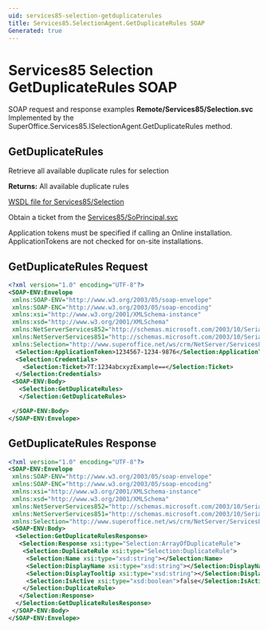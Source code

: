 ```yaml
---
uid: services85-selection-getduplicaterules
title: Services85.SelectionAgent.GetDuplicateRules SOAP
Generated: true
---
```


# Services85 Selection GetDuplicateRules SOAP

SOAP request and response examples **Remote/Services85/Selection.svc**
Implemented by the <see cref="M:SuperOffice.Services85.ISelectionAgent.GetDuplicateRules">SuperOffice.Services85.ISelectionAgent.GetDuplicateRules</see> method.

## GetDuplicateRules

Retrieve all available duplicate rules for selection


**Returns:** All available duplicate rules


[WSDL file for Services85/Selection](../Services85-Selection.md)

Obtain a ticket from the [Services85/SoPrincipal.svc](../SoPrincipal/SoPrincipal.md)

Application tokens must be specified if calling an Online installation. ApplicationTokens are not checked for on-site installations.

## GetDuplicateRules Request

```xml
<?xml version="1.0" encoding="UTF-8"?>
<SOAP-ENV:Envelope
 xmlns:SOAP-ENV="http://www.w3.org/2003/05/soap-envelope"
 xmlns:SOAP-ENC="http://www.w3.org/2003/05/soap-encoding"
 xmlns:xsi="http://www.w3.org/2001/XMLSchema-instance"
 xmlns:xsd="http://www.w3.org/2001/XMLSchema"
 xmlns:NetServerServices852="http://schemas.microsoft.com/2003/10/Serialization/Arrays"
 xmlns:NetServerServices851="http://schemas.microsoft.com/2003/10/Serialization/"
 xmlns:Selection="http://www.superoffice.net/ws/crm/NetServer/Services85">
  <Selection:ApplicationToken>1234567-1234-9876</Selection:ApplicationToken>
  <Selection:Credentials>
    <Selection:Ticket>7T:1234abcxyzExample==</Selection:Ticket>
  </Selection:Credentials>
 <SOAP-ENV:Body>
   <Selection:GetDuplicateRules>
   </Selection:GetDuplicateRules>

 </SOAP-ENV:Body>
</SOAP-ENV:Envelope>

```


## GetDuplicateRules Response

```xml
<?xml version="1.0" encoding="UTF-8"?>
<SOAP-ENV:Envelope
 xmlns:SOAP-ENV="http://www.w3.org/2003/05/soap-envelope"
 xmlns:SOAP-ENC="http://www.w3.org/2003/05/soap-encoding"
 xmlns:xsi="http://www.w3.org/2001/XMLSchema-instance"
 xmlns:xsd="http://www.w3.org/2001/XMLSchema"
 xmlns:NetServerServices852="http://schemas.microsoft.com/2003/10/Serialization/Arrays"
 xmlns:NetServerServices851="http://schemas.microsoft.com/2003/10/Serialization/"
 xmlns:Selection="http://www.superoffice.net/ws/crm/NetServer/Services85">
 <SOAP-ENV:Body>
  <Selection:GetDuplicateRulesResponse>
   <Selection:Response xsi:type="Selection:ArrayOfDuplicateRule">
    <Selection:DuplicateRule xsi:type="Selection:DuplicateRule">
     <Selection:Name xsi:type="xsd:string"></Selection:Name>
     <Selection:DisplayName xsi:type="xsd:string"></Selection:DisplayName>
     <Selection:DisplayTooltip xsi:type="xsd:string"></Selection:DisplayTooltip>
     <Selection:IsActive xsi:type="xsd:boolean">false</Selection:IsActive>
    </Selection:DuplicateRule>
   </Selection:Response>
  </Selection:GetDuplicateRulesResponse>
 </SOAP-ENV:Body>
</SOAP-ENV:Envelope>

```

